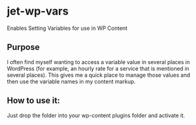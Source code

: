 # jet-wp-vars

Enables Setting Variables for use in WP Content

## Purpose

I often find myself wanting to access a variable value in several places in WordPress (for example, an hourly rate for a service that is mentioned in several places). This gives me a quick place to manage those values and then use the variable names in my content markup.

## How to use it:

Just drop the folder into your wp-content plugins folder and activate it.
